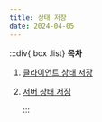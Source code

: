 ```yaml
---
title: 상태 저장
date: 2024-04-05
---
```


:::div{.box .list}
**목차**

1. [클라이언트 상태 저장](/basecamp-network/chapter09/09-1)
2. [서버 상태 저장](/basecamp-network/chapter09/09-1)

   :::
